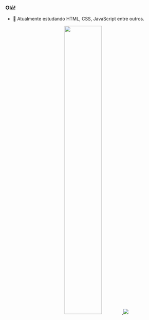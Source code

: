 ### Olá!

- 🌱 Atualmente estudando HTML, CSS, JavaScript entre outros.

<div align="center">
  <a href="https://github.com/michelly-alves">
  <img width="48%" src="https://github-readme-stats.vercel.app/api?username=michelly-alves&show_icons=true&theme=dark&include_all_commits=true&count_private=true"/>
  <img widtht="48%" src="https://github-readme-stats.vercel.app/api/top-langs/?username=michellyalves&layout=compact&langs_count=7&theme=dark"/>
</div>
  
  
